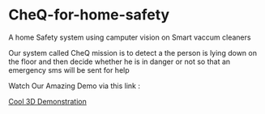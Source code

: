 # CheQ-for-home-safety
A home Safety system using camputer vision on Smart vaccum cleaners 

Our system called CheQ mission is to detect a the person is lying down on the floor and then decide whether he is in danger or not so that an emergency sms will be sent for help
  
Watch Our Amazing Demo via this link :

[Cool 3D Demonstration](https://www.linkedin.com/posts/younes-kebour-880a1116a_devfest21-warmy-liveabrai-activity-6870832619647467521-o19-?utm_source=share&utm_medium=member_desktop
)
